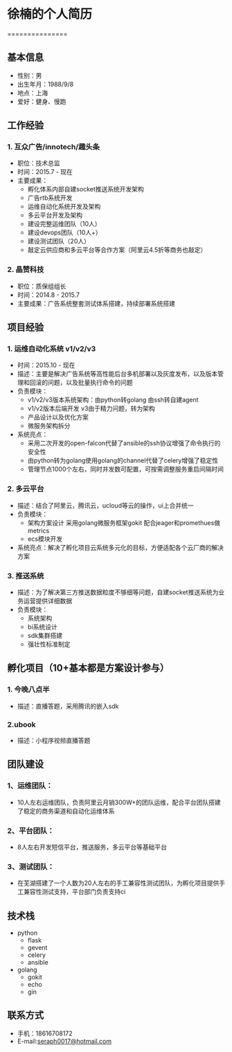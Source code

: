 # 徐楠的个人简历
===============

## 基本信息

* 性别：男
* 出生年月：1988/9/8
* 地点：上海
* 爱好：健身、慢跑


## 工作经验

### 1. 互众广告/innotech/趣头条
* 职位：技术总监
* 时间：2015.7 - 现在
* 主要成果：
	- 孵化体系内部自建socket推送系统开发架构
	- 广告rtb系统开发
	- 运维自动化系统开发及架构
	- 多云平台开发及架构
	- 建设完整运维团队（10人）
	- 建设devops团队（10人+）
	- 建设测试团队（20人）
	- 敲定云供应商和多云平台等合作方案（阿里云4.5折等商务也敲定）

### 2. 晶赞科技
* 职位：质保组组长
* 时间：2014.8 - 2015.7
* 主要成果：广告系统整套测试体系搭建，持续部署系统搭建

## 项目经验

### 1.  运维自动化系统 v1/v2/v3
* 时间：2015.10 - 现在
* 描述：主要是解决广告系统等高性能后台多机部署以及灰度发布，以及版本管理和回滚的问题，以及批量执行命令的问题 
* 负责模块：
	- v1/v2/v3版本系统架构：由python转golang 由ssh转自建agent
	- v1/v2版本后端开发 v3由于精力问题，转为架构
	- 产品设计以及优化方案
	- 微服务架构拆分
* 系统亮点：
	- 采用二次开发的open-falcon代替了ansible的ssh协议增强了命令执行的安全性
	- 由python转为golang使用golang的channel代替了celery增强了稳定性
	- 管理节点1000个左右，同时并发数可配置，可按需调整服务重启间隔时间

### 2. 多云平台
* 描述：结合了阿里云，腾讯云，ucloud等云的操作，ui上合并统一
* 负责模块：
	- 架构方案设计 采用golang微服务框架gokit 配合jeager和promethues做metrics
	- ecs模块开发
* 系统亮点：解决了孵化项目云系统多元化的目标，方便适配各个云厂商的解决方案

### 3. 推送系统
* 描述：为了解决第三方推送数据粒度不够细等问题，自建socket推送系统为业务运营提供详细数据
* 负责模块：
	- 系统架构
	- bi系统设计
	- sdk集群搭建
	- 强壮性标准制定

## 孵化项目（10+基本都是方案设计参与）

### 1. 今晚八点半
* 描述：直播答题，采用腾讯的嵌入sdk

### 2.ubook
* 描述：小程序视频直播答题 


## 团队建设

### 1、运维团队：
* 10人左右运维团队，负责阿里云月销300W+的团队运维，配合平台团队搭建了稳定的商务渠道和自动化运维体系

### 2、平台团队：
* 8人左右开发短信平台，推送服务，多云平台等基础平台

### 3、测试团队：
* 在芜湖搭建了一个人数为20人左右的手工兼容性测试团队，为孵化项目提供手工兼容性测试支持，平台部门负责支持ci


## 技术栈

* python
	- flask
	- gevent
	- celery
	- ansible
* golang
	- gokit
	- echo
	- gin

## 联系方式

* 手机：18616708172
* E-mail:seraph0017@hotmail.com
